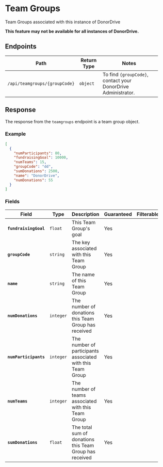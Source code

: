 # Team Groups

Team Groups associated with this instance of DonorDrive

**This feature may not be available for all instances of DonorDrive.**

## Endpoints

|Path|Return Type|Notes|
|---|---|---|
|`/api/teamgroups/{groupCode}`|`object`|To find `{groupCode}`, contact your DonorDrive Administrator.|

## Response

The response from the `teamgroups` endpoint is a team group object.

### Example

```json
[
  {
    "numParticipants": 80,
    "fundraisingGoal": 10000,
    "numTeams": 15,
    "groupCode": "dd",
    "sumDonations": 2500,
    "name": "DonorDrive",
    "numDonations": 55
  }
]
```

### Fields

|Field|Type|Description|Guaranteed|Filterable|Notes|
|---|---|---|---|---|---|
|**`fundraisingGoal`**|`float`|This Team Group's goal|Yes|||
|**`groupCode`**|`string`|The key associated with this Team Group|Yes|||
|**`name`**|`string`|The name of this Team Group|Yes|||
|**`numDonations`**|`integer`|The number of donations this Team Group has received|Yes|||
|**`numParticipants`**|`integer`|The number of participants associated with this Team Group|Yes|||
|**`numTeams`**|`integer`|The number of teams associated with this Team Group|Yes|||
|**`sumDonations`**|`float`|The total sum of donations this Team Group has received|Yes|||